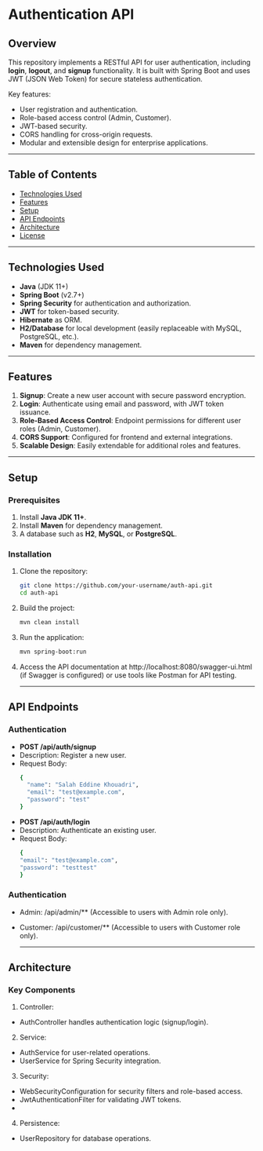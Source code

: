 # Authentication API

## Overview

This repository implements a RESTful API for user authentication, including **login**, **logout**, and **signup** functionality. It is built with Spring Boot and uses JWT (JSON Web Token) for secure stateless authentication. 

Key features:
- User registration and authentication.
- Role-based access control (Admin, Customer).
- JWT-based security.
- CORS handling for cross-origin requests.
- Modular and extensible design for enterprise applications.

---

## Table of Contents
- [Technologies Used](#technologies-used)
- [Features](#features)
- [Setup](#setup)
- [API Endpoints](#api-endpoints)
- [Architecture](#architecture)
- [License](#license)

---

## Technologies Used

- **Java** (JDK 11+)
- **Spring Boot** (v2.7+)
- **Spring Security** for authentication and authorization.
- **JWT** for token-based security.
- **Hibernate** as ORM.
- **H2/Database** for local development (easily replaceable with MySQL, PostgreSQL, etc.).
- **Maven** for dependency management.

---

## Features

1. **Signup**: Create a new user account with secure password encryption.
2. **Login**: Authenticate using email and password, with JWT token issuance.
3. **Role-Based Access Control**: Endpoint permissions for different user roles (Admin, Customer).
4. **CORS Support**: Configured for frontend and external integrations.
5. **Scalable Design**: Easily extendable for additional roles and features.

---

## Setup

### Prerequisites

1. Install **Java JDK 11+**.
2. Install **Maven** for dependency management.
3. A database such as **H2**, **MySQL**, or **PostgreSQL**.

### Installation

1. Clone the repository:
   ```bash
   git clone https://github.com/your-username/auth-api.git
   cd auth-api
2. Build the project:
   ```bash
   mvn clean install
3. Run the application:
   ```bash
   mvn spring-boot:run
4. Access the API documentation at http://localhost:8080/swagger-ui.html (if Swagger is configured) or use tools like Postman for API testing.

   ---

## API Endpoints
### Authentication
- **POST /api/auth/signup**
- Description: Register a new user.
- Request Body:
   ```bash
   {
     "name": "Salah Eddine Khouadri",
     "email": "test@example.com",
     "password": "test"
   }
- **POST /api/auth/login**
- Description: Authenticate an existing user.
- Request Body:
   ```bash
   {
  "email": "test@example.com",
  "password": "testtest"
   }
### Authentication
- Admin: /api/admin/** (Accessible to users with Admin role only).
- Customer: /api/customer/** (Accessible to users with Customer role only).

    ---
  
## Architecture
### Key Components

1. Controller:
- AuthController handles authentication logic (signup/login).

2. Service:
- AuthService for user-related operations.
- UserService for Spring Security integration.
  
3. Security:

- WebSecurityConfiguration for security filters and role-based access.
- JwtAuthenticationFilter for validating JWT tokens.
- 
4. Persistence:
- UserRepository for database operations.
